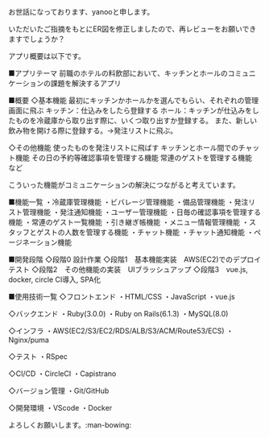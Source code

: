 お世話になっております、yanooと申します。

いただいたご指摘をもとにER図を修正しましたので、再レビューをお願いできますでしょうか？

アプリ概要は以下です。

■アプリテーマ
前職のホテルの料飲部において、キッチンとホールのコミュニケーションの課題を解決するアプリ


■概要
◇基本機能
最初にキッチンかホールかを選んでもらい、それぞれの管理画面に飛ぶ
キッチン：仕込みをしたら登録する
ホール：キッチンが仕込みをしたものを冷蔵庫から取り出す際に、いくつ取り出すか登録する。
また、新しい飲み物を開ける際に登録する。→発注リストに飛ぶ。

◇その他機能
使ったものを発注リストに飛ばす
キッチンとホール間でのチャット機能
その日の予約等確認事項を管理する機能
常連のゲストを管理する機能　など

こういった機能がコミュニケーションの解決につながると考えています。



■機能一覧
・冷蔵庫管理機能
・ビバレージ管理機能
・備品管理機能
・発注リスト管理機能
・発注通知機能
・ユーザー管理機能
・日毎の確認事項を管理する機能
・常連のゲスト一覧機能
・引き継ぎ帳機能
・メニュー情報管理機能
・スタッフとゲストの人数を管理する機能
・チャット機能
・チャット通知機能
・ページネーション機能


■開発段階
◇段階0  設計作業
◇段階1　基本機能実装　AWS(EC2)でのデプロイ　テスト
◇段階2　その他機能の実装　UIブラッシュアップ
◇段階3　vue.js, docker, circle CI導入, SPA化


■使用技術一覧
◇フロントエンド
・HTML/CSS
・JavaScript
・vue.js

◇バックエンド
・Ruby(3.0.0)
・Ruby on Rails(6.1.3)
・MySQL(8.0)

◇インフラ
・AWS(EC2/S3/EC2/RDS/ALB/S3/ACM/Route53/ECS)
・Nginx/puma

◇テスト
・RSpec

◇CI/CD
・CircleCI
・Capistrano

◇バージョン管理
・Git/GitHub

◇開発環境
・VScode
・Docker

よろしくお願いします。:man-bowing: